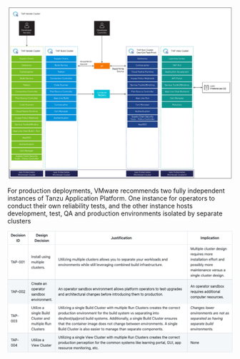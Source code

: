 ![Complete TAP architecture](img/overview-tap.jpeg)

For production deployments, VMware recommends two fully independent instances of Tanzu Application Platform. One instance for operators to conduct their own reliability tests, and the other instance hosts development, test, QA and production environments isolated by separate clusters

![Cluster Layout](img/Cluster-layout.png)